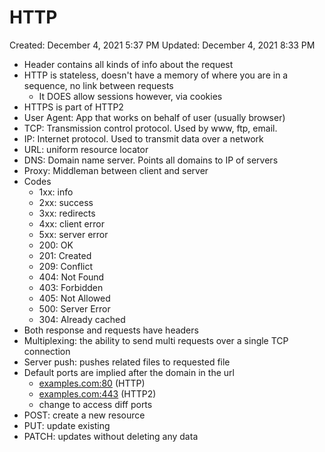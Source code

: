 # HTTP

Created: December 4, 2021 5:37 PM
Updated: December 4, 2021 8:33 PM

- Header contains all kinds of info about the request
- HTTP is stateless, doesn't have a memory of where you are in a sequence, no link between requests
    - It DOES allow sessions however, via cookies
- HTTPS is part of HTTP2
- User Agent: App that works on behalf of user (usually browser)
- TCP:  Transmission control protocol. Used by www, ftp, email.
- IP: Internet protocol. Used to transmit data over a network
- URL: uniform resource locator
- DNS: Domain name server. Points all domains to IP of servers
- Proxy: Middleman between client and server
- Codes
    - 1xx: info
    - 2xx: success
    - 3xx: redirects
    - 4xx: client error
    - 5xx: server error
    - 200: OK
    - 201: Created
    - 209: Conflict
    - 404: Not Found
    - 403: Forbidden
    - 405: Not Allowed
    - 500: Server Error
    - 304: Already cached
- Both response and requests have headers
- Multiplexing: the ability to send multi requests over a single TCP connection
- Server push: pushes related files to requested file
- Default ports are implied after the domain in the url
    - [examples.com:80](http://examples.com:80) (HTTP)
    - [examples.com:443](http://examples.com:443) (HTTP2)
    - change to access diff ports
- POST: create a new resource
- PUT: update existing
- PATCH: updates without deleting any data